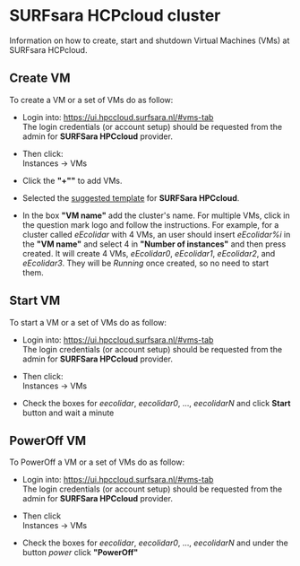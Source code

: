 # SURFsara HCPcloud cluster

Information on how to create, start and shutdown Virtual Machines (VMs) at SURFsara HCPcloud.

## Create VM
To create a VM or a set of VMs do as follow:
* Login into: https://ui.hpccloud.surfsara.nl/#vms-tab  
  The login credentials (or account setup) should be requested from the admin for **SURFSara HPCcloud** provider. 

* Then click:  
  Instances -> VMs

* Click the **"+""** to add VMs.

* Selected the [suggested template](https://github.com/eEcoLiDAR/infrastructure/blob/master/platform/README.md#virtual-machines) for **SURFSara HPCcloud**.

* In the box **"VM name"** add the cluster's name. For multiple VMs, click in the question mark logo and follow the instructions. For example, for a cluster called *eEcolidar* with 4 VMs, an user should insert *eEcolidar%i* in the **"VM name"** and select 4 in **"Number of instances"** and then press created. It will create 4 VMs, *eEcolidar0*, *eEcolidar1*, *eEcolidar2*, and *eEcolidar3*. They will be *Running* once created, so no need to start them.


## Start VM
To start a VM or a set of VMs do as follow:
* Login into: https://ui.hpccloud.surfsara.nl/#vms-tab  
  The login credentials (or account setup) should be requested from the admin for **SURFSara HPCcloud** provider. 

* Then click:  
  Instances -> VMs

* Check the boxes for *eecolidar*, *eecolidar0*, ..., *eecolidarN* and click **Start** button and wait a minute

## PowerOff VM
To PowerOff a VM or a set of VMs do as follow:
* Login into: https://ui.hpccloud.surfsara.nl/#vms-tab  
  The login credentials (or account setup) should be requested from the admin for **SURFSara HPCcloud** provider. 

* Then click  
  Instances -> VMs

* Check the boxes for *eecolidar*, *eecolidar0*, ..., *eecolidarN* and under the button *power* click **"PowerOff"**
